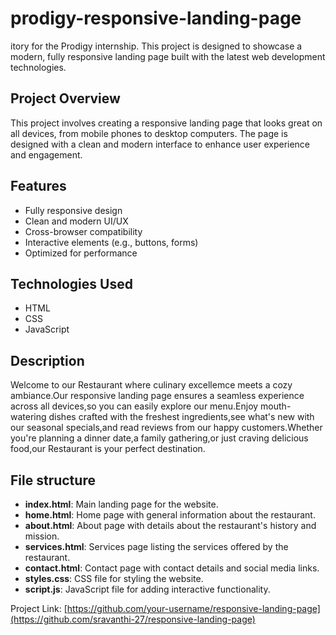 # prodigy-responsive-landing-page
itory for the Prodigy internship. This project is designed to showcase a modern, fully responsive landing page built with the latest web development technologies.


## Project Overview

This project involves creating a responsive landing page that looks great on all devices, from mobile phones to desktop computers. The page is designed with a clean and modern interface to enhance user experience and engagement.

## Features

- Fully responsive design
- Clean and modern UI/UX
- Cross-browser compatibility
- Interactive elements (e.g., buttons, forms)
- Optimized for performance

## Technologies Used

- HTML
- CSS 
- JavaScript 

## Description  
   
Welcome to our Restaurant where culinary excellemce meets a cozy ambiance.Our responsive landing page ensures a seamless experience across all devices,so you can easily explore our menu.Enjoy mouth-watering dishes crafted with the freshest ingredients,see what's new with our seasonal specials,and read reviews from our happy customers.Whether you're planning a dinner date,a family gathering,or just craving delicious food,our Restaurant is your perfect destination.

## File structure

- **index.html**: Main landing page for the website.
- **home.html**: Home page with general information about the restaurant.
- **about.html**: About page with details about the restaurant's history and mission.
- **services.html**: Services page listing the services offered by the restaurant.
- **contact.html**: Contact page with contact details and social media links.
- **styles.css**: CSS file for styling the website.
- **script.js**: JavaScript file for adding interactive functionality.
 

Project Link: [https://github.com/your-username/responsive-landing-page](https://github.com/sravanthi-27/responsive-landing-page)
